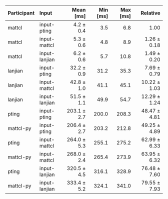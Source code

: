 | Participant | Input | Mean [ms] | Min [ms] | Max [ms] | Relative |
|:---|:---|---:|---:|---:|---:|
| mattcl | input-pting | 4.2 ± 0.4 | 3.5 | 6.8 | 1.00 |
| mattcl | input-mattcl | 5.3 ± 0.6 | 4.8 | 8.9 | 1.26 ± 0.18 |
| mattcl | input-lanjian | 6.2 ± 0.6 | 5.7 | 10.8 | 1.49 ± 0.20 |
| lanjian | input-pting | 32.2 ± 0.9 | 31.2 | 35.3 | 7.69 ± 0.79 |
| lanjian | input-mattcl | 42.8 ± 1.0 | 41.1 | 45.1 | 10.22 ± 1.03 |
| lanjian | input-lanjian | 51.5 ± 1.1 | 49.9 | 54.7 | 12.29 ± 1.24 |
| pting | input-pting | 203.1 ± 2.7 | 200.0 | 208.3 | 48.47 ± 4.81 |
| mattcl-py | input-pting | 206.4 ± 2.7 | 203.2 | 212.8 | 49.25 ± 4.89 |
| pting | input-mattcl | 264.0 ± 5.3 | 255.1 | 275.2 | 62.99 ± 6.33 |
| mattcl-py | input-mattcl | 268.0 ± 2.4 | 265.4 | 273.9 | 63.95 ± 6.32 |
| pting | input-lanjian | 320.5 ± 4.5 | 316.1 | 328.9 | 76.48 ± 7.60 |
| mattcl-py | input-lanjian | 333.4 ± 5.2 | 324.1 | 341.0 | 79.55 ± 7.93 |
